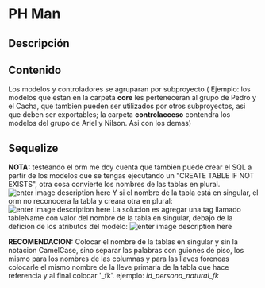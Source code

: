
# PH Man 

  

## Descripción

  

## Contenido
Los modelos y controladores se agruparan por subproyecto ( Ejemplo: los modelos que estan en la carpeta **core** les perteneceran al grupo de Pedro y el Cacha,  que tambien pueden ser utilizados por otros subproyectos, asi que deben ser exportables; la carpeta **controlacceso** contendra los modelos del grupo de Ariel y Nilson. Asi con los demas)
  

## Sequelize

**NOTA:** testeando el orm me doy cuenta que tambien puede crear el SQL a partir de los modelos que se tengas ejecutando un "CREATE TABLE IF NOT EXISTS", otra cosa convierte los nombres de las tablas en plural.
![enter image description here](http://i38.photobucket.com/albums/e131/ArielJose55/Untitled_zpsdhkjfrbx.jpg)
Y si el nombre de la tabla está en singular, el orm no reconocera la tabla y creara otra en plural:
![enter image description here](http://i38.photobucket.com/albums/e131/ArielJose55/Untitled_zpsmvpew6t1.jpg)
La solucion es agregar una tag llamado tableName con valor del nombre de la tabla en singular, debajo de la deficion de los atributos del modelo:
![enter image description here](http://i38.photobucket.com/albums/e131/ArielJose55/Untitled_zpsiqtw1ahn.jpg)

**RECOMENDACION:** Colocar el nombre de la tablas en singular y sin la notacion CamelCase, sino separar las palabras con guiones de piso, los mismo para los nombres de las columnas y para las llaves foreneas colocarle el mismo nombre de la lleve primaria de la tabla que hace referencia y al final colocar '_fk'. ejemplo: *id_persona_natural_fk*